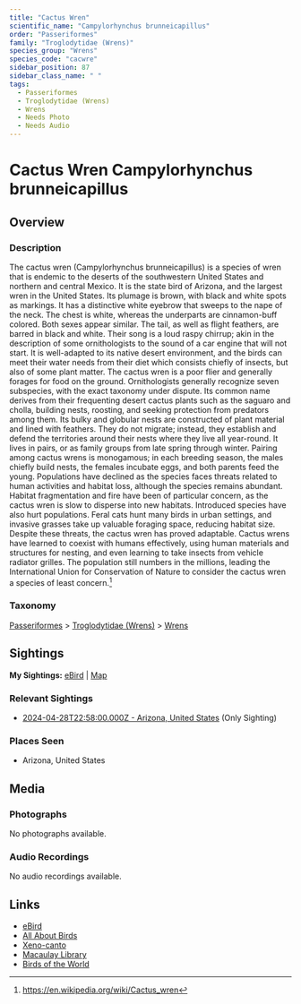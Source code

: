 ```yaml
---
title: "Cactus Wren"
scientific_name: "Campylorhynchus brunneicapillus"
order: "Passeriformes"
family: "Troglodytidae (Wrens)"
species_group: "Wrens"
species_code: "cacwre"
sidebar_position: 87
sidebar_class_name: " "
tags: 
  - Passeriformes
  - Troglodytidae (Wrens)
  - Wrens
  - Needs Photo
  - Needs Audio
---
```


# Cactus Wren <span className='sci_name'>Campylorhynchus brunneicapillus</span>

## Overview

### Description
The cactus wren (Campylorhynchus brunneicapillus) is a species of wren that is endemic to the deserts of the southwestern United States and northern and central Mexico. It is the state bird of Arizona, and the largest wren in the United States. Its plumage is brown, with black and white spots as markings. It has a distinctive white eyebrow that sweeps to the nape of the neck. The chest is white, whereas the underparts are cinnamon-buff colored. Both sexes appear similar. The tail, as well as flight feathers, are barred in black and white. Their song is a loud raspy chirrup; akin in the description of some ornithologists to the sound of a car engine that will not start. It is well-adapted to its native desert environment, and the birds can meet their water needs from their diet which consists chiefly of insects, but also of some plant matter. The cactus wren is a poor flier and generally forages for food on the ground. Ornithologists generally recognize seven subspecies, with the exact taxonomy under dispute.
Its common name derives from their frequenting desert cactus plants such as the saguaro and cholla, building nests, roosting, and seeking protection from predators among them. Its bulky and globular nests are constructed of plant material and lined with feathers. They do not migrate; instead, they establish and defend the territories around their nests where they live all year-round. It lives in pairs, or as family groups from late spring through winter. Pairing among cactus wrens is monogamous; in each breeding season, the males chiefly build nests, the females incubate eggs, and both parents feed the young.
Populations have declined as the species faces threats related to human activities and habitat loss, although the species remains abundant. Habitat fragmentation and fire have been of particular concern, as the cactus wren is slow to disperse into new habitats. Introduced species have also hurt populations. Feral cats hunt many birds in urban settings, and invasive grasses take up valuable foraging space, reducing habitat size. Despite these threats, the cactus wren has proved adaptable. Cactus wrens have learned to coexist with humans effectively, using human materials and structures for nesting, and even learning to take insects from vehicle radiator grilles. The population still numbers in the millions, leading the International Union for Conservation of Nature to consider the cactus wren a species of least concern.[^1]

[^1]: https://en.wikipedia.org/wiki/Cactus_wren

### Taxonomy
[Passeriformes](/tags/passeriformes) > [Troglodytidae (Wrens)](/tags/troglodytidae-wrens) > [Wrens](/tags/wrens)


## Sightings

**My Sightings:** [eBird](https://ebird.org/lifelist?r=world&time=life&spp=cacwre) | [Map](/map?species_code=cacwre)

### Relevant Sightings

* [2024-04-28T22:58:00.000Z - Arizona, United States](https://ebird.org/checklist/S170857525) (Only Sighting)

### Places Seen

* Arizona, United States



## Media
### Photographs
No photographs available.

### Audio Recordings
No audio recordings available.

## Links
* [eBird](https://ebird.org/species/cacwre) 
* [All About Birds](https://www.allaboutbirds.org/guide/cacwre) 
* [Xeno-canto](https://www.xeno-canto.org/species/campylorhynchus-brunneicapillus) 
* [Macaulay Library](https://search.macaulaylibrary.org/catalog?taxonCode=cacwre&sort=rating_rank_desc)
* [Birds of the World](https://birdsoftheworld.org/bow/species/cacwre)
